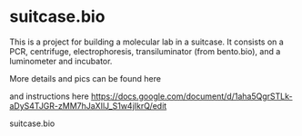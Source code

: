 # suitcase.bio
This is a project for building a molecular lab in a suitcase. It consists on a PCR, centrifuge, electrophoresis, transiluminator (from bento.bio), and a luminometer and incubator.

More details and pics can be found here

and instructions here
https://docs.google.com/document/d/1aha5QgrSTLk-aDyS4TJGR-zMM7hJaXIlJ_S1w4jIkrQ/edit

suitcase.bio
